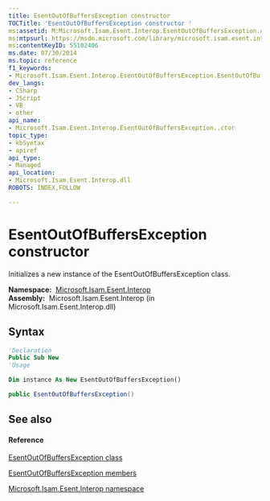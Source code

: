 ```yaml
---
title: EsentOutOfBuffersException constructor 
TOCTitle: 'EsentOutOfBuffersException constructor '
ms:assetid: M:Microsoft.Isam.Esent.Interop.EsentOutOfBuffersException.#ctor
ms:mtpsurl: https://msdn.microsoft.com/library/microsoft.isam.esent.interop.esentoutofbuffersexception.esentoutofbuffersexception(v=EXCHG.10)
ms:contentKeyID: 55102406
ms.date: 07/30/2014
ms.topic: reference
f1_keywords:
- Microsoft.Isam.Esent.Interop.EsentOutOfBuffersException.EsentOutOfBuffersException
dev_langs:
- CSharp
- JScript
- VB
- other
api_name: 
- Microsoft.Isam.Esent.Interop.EsentOutOfBuffersException..ctor
topic_type: 
- kbSyntax
- apiref
api_type: 
- Managed
api_location: 
- Microsoft.Isam.Esent.Interop.dll
ROBOTS: INDEX,FOLLOW

---
```


# EsentOutOfBuffersException constructor

Initializes a new instance of the EsentOutOfBuffersException class.

**Namespace:**  [Microsoft.Isam.Esent.Interop](./microsoft.isam.esent.interop-namespace.md)  
**Assembly:**  Microsoft.Isam.Esent.Interop (in Microsoft.Isam.Esent.Interop.dll)

## Syntax

``` vb
'Declaration
Public Sub New
'Usage

Dim instance As New EsentOutOfBuffersException()
```

``` csharp
public EsentOutOfBuffersException()
```

## See also

#### Reference

[EsentOutOfBuffersException class](./esentoutofbuffersexception-class.md)

[EsentOutOfBuffersException members](./esentoutofbuffersexception-members.md)

[Microsoft.Isam.Esent.Interop namespace](./microsoft.isam.esent.interop-namespace.md)